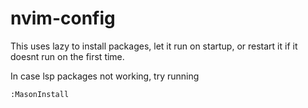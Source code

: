 # nvim-config

This uses lazy to install packages, let it run on startup, or restart it if it doesnt run on the first time.


In case lsp packages not working, try running
```
:MasonInstall
```
